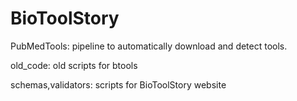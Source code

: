 # BioToolStory
PubMedTools: pipeline to automatically download and detect tools.

old_code: old scripts for btools

schemas,validators: scripts for BioToolStory website
